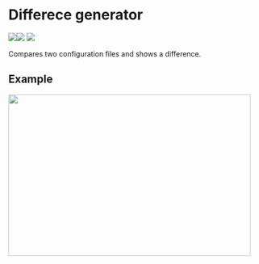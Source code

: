 <h1>Differece generator</h1>
<a href="https://codeclimate.com/github/Ashe3/frontend-project-lvl2/maintainability"><img src="https://api.codeclimate.com/v1/badges/0af72e6175122bbdd4e4/maintainability" /></a><a href="https://codeclimate.com/github/Ashe3/frontend-project-lvl2/test_coverage"><img src="https://api.codeclimate.com/v1/badges/0af72e6175122bbdd4e4/test_coverage" /></a> <a href="https://travis-ci.org/Ashe3/frontend-project-lvl2"><img src="https://travis-ci.org/Ashe3/frontend-project-lvl2.svg?branch=master"></a>
<p>Compares two configuration files and shows a difference.</p>

<h2>Example</h2>
<a href="https://asciinema.org/a/jqToP4UCqcNSTaHloaXCzjsGf"><img src="https://asciinema.org/a/jqToP4UCqcNSTaHloaXCzjsGf.png" width="480" height="320"></a>